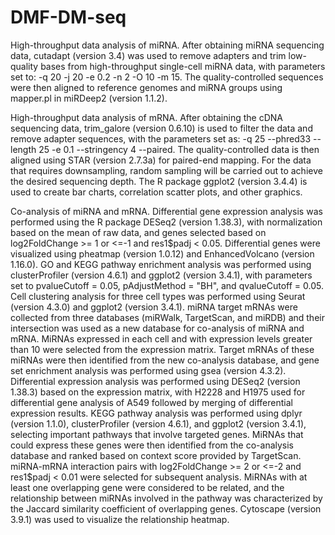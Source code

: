 # DMF-DM-seq

High-throughput data analysis of miRNA. After obtaining miRNA sequencing data, cutadapt (version 3.4) was used to remove adapters and trim low-quality bases from high-throughput single-cell miRNA data, with parameters set to: -q 20 -j 20 -e 0.2 -n 2 -O 10 -m 15. The quality-controlled sequences were then aligned to reference genomes and miRNA groups using mapper.pl in miRDeep2 (version 1.1.2). 

High-throughput data analysis of mRNA. After obtaining the cDNA sequencing data, trim_galore (version 0.6.10) is used to filter the data and remove adapter sequences, with the parameters set as: -q 25 --phred33 --length 25 -e 0.1 --stringency 4 --paired. The quality-controlled data is then aligned using STAR (version 2.7.3a) for paired-end mapping. For the data that requires downsampling, random sampling will be carried out to achieve the desired sequencing depth. The R package ggplot2 (version 3.4.4) is used to create bar charts, correlation scatter plots, and other graphics.

Co-analysis of miRNA and mRNA. Differential gene expression analysis was performed using the R package DESeq2 (version 1.38.3), with normalization based on the mean of raw data, and genes selected based on log2FoldChange >= 1 or <=-1 and res1$padj < 0.05. Differential genes were visualized using pheatmap (version 1.0.12) and EnhancedVolcano (version 1.16.0). GO and KEGG pathway enrichment analysis was performed using clusterProfiler (version 4.6.1) and ggplot2 (version 3.4.1), with parameters set to pvalueCutoff = 0.05, pAdjustMethod = "BH", and qvalueCutoff = 0.05. Cell clustering analysis for three cell types was performed using Seurat (version 4.3.0) and ggplot2 (version 3.4.1). miRNA target mRNAs were collected from three databases (miRWalk, TargetScan, and miRDB) and their intersection was used as a new database for co-analysis of miRNA and mRNA. MiRNAs expressed in each cell and with expression levels greater than 10 were selected from the expression matrix. Target mRNAs of these miRNAs were then identified from the new co-analysis database, and gene set enrichment analysis was performed using gsea (version 4.3.2). Differential expression analysis was performed using DESeq2 (version 1.38.3) based on the expression matrix, with H2228 and H1975 used for differential gene analysis of A549 followed by merging of differential expression results. KEGG pathway analysis was performed using dplyr (version 1.1.0), clusterProfiler (version 4.6.1), and ggplot2 (version 3.4.1), selecting important pathways that involve targeted genes. MiRNAs that could express these genes were then identified from the co-analysis database and ranked based on context score provided by TargetScan. miRNA-mRNA interaction pairs with log2FoldChange >= 2 or <=-2 and res1$padj < 0.01 were selected for subsequent analysis. MiRNAs with at least one overlapping gene were considered to be related, and the relationship between miRNAs involved in the pathway was characterized by the Jaccard similarity coefficient of overlapping genes. Cytoscape (version 3.9.1) was used to visualize the relationship heatmap.
